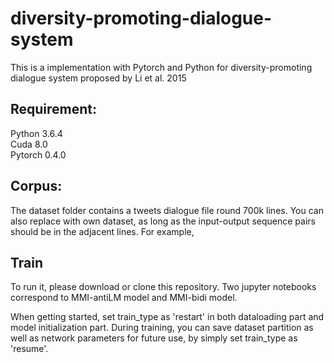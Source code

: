 # diversity-promoting-dialogue-system

This is a implementation with Pytorch and Python for diversity-promoting dialogue system proposed by Li et al. 2015  

## Requirement:  
Python 3.6.4  
Cuda 8.0  
Pytorch 0.4.0  

## Corpus:
The dataset folder contains a tweets dialogue file round 700k lines. You can also replace with own dataset, as long as the input-output sequence pairs should be in the adjacent lines. For example,  


## Train
To run it, please download or clone this repository. Two jupyter notebooks correspond to MMI-antiLM model and MMI-bidi model.  

When getting started, set train_type as 'restart' in both dataloading part and model initialization part. During training, you can save dataset partition as well as network parameters for future use, by simply set train_type as 'resume'.  
